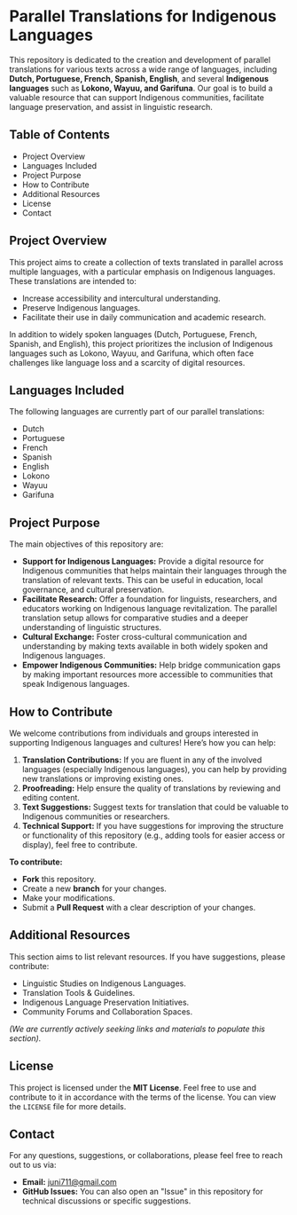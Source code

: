 # Parallel Translations for Indigenous Languages

This repository is dedicated to the creation and development of parallel translations for various texts across a wide range of languages, including **Dutch, Portuguese, French, Spanish, English**, and several **Indigenous languages** such as **Lokono, Wayuu, and Garifuna**. Our goal is to build a valuable resource that can support Indigenous communities, facilitate language preservation, and assist in linguistic research.

## Table of Contents

- Project Overview
- Languages Included
- Project Purpose
- How to Contribute
- Additional Resources
- License
- Contact

## Project Overview

This project aims to create a collection of texts translated in parallel across multiple languages, with a particular emphasis on Indigenous languages. These translations are intended to:

- Increase accessibility and intercultural understanding.
- Preserve Indigenous languages.
- Facilitate their use in daily communication and academic research.

In addition to widely spoken languages (Dutch, Portuguese, French, Spanish, and English), this project prioritizes the inclusion of Indigenous languages such as Lokono, Wayuu, and Garifuna, which often face challenges like language loss and a scarcity of digital resources.

## Languages Included

The following languages are currently part of our parallel translations:

- Dutch
- Portuguese
- French
- Spanish
- English
- Lokono
- Wayuu
- Garifuna

## Project Purpose

The main objectives of this repository are:

- **Support for Indigenous Languages:** Provide a digital resource for Indigenous communities that helps maintain their languages through the translation of relevant texts. This can be useful in education, local governance, and cultural preservation.
- **Facilitate Research:** Offer a foundation for linguists, researchers, and educators working on Indigenous language revitalization. The parallel translation setup allows for comparative studies and a deeper understanding of linguistic structures.
- **Cultural Exchange:** Foster cross-cultural communication and understanding by making texts available in both widely spoken and Indigenous languages.
- **Empower Indigenous Communities:** Help bridge communication gaps by making important resources more accessible to communities that speak Indigenous languages.
## How to Contribute

We welcome contributions from individuals and groups interested in supporting Indigenous languages and cultures! Here’s how you can help:

1. **Translation Contributions:** If you are fluent in any of the involved languages (especially Indigenous languages), you can help by providing new translations or improving existing ones.
2. **Proofreading:** Help ensure the quality of translations by reviewing and editing content.
3. **Text Suggestions:** Suggest texts for translation that could be valuable to Indigenous communities or researchers.
4. **Technical Support:** If you have suggestions for improving the structure or functionality of this repository (e.g., adding tools for easier access or display), feel free to contribute.

**To contribute:**

- **Fork** this repository.
- Create a new **branch** for your changes.
- Make your modifications.
- Submit a **Pull Request** with a clear description of your changes.

## Additional Resources

This section aims to list relevant resources. If you have suggestions, please contribute:

- Linguistic Studies on Indigenous Languages.
- Translation Tools & Guidelines.
- Indigenous Language Preservation Initiatives.
- Community Forums and Collaboration Spaces.

_(We are currently actively seeking links and materials to populate this section)._

## License

This project is licensed under the **MIT License**. Feel free to use and contribute to it in accordance with the terms of the license. You can view the `LICENSE` file for more details.

## Contact

For any questions, suggestions, or collaborations, please feel free to reach out to us via:

- **Email:** [juni711@gmail.com](mailto:juni711@gmail.com)
- **GitHub Issues:** You can also open an "Issue" in this repository for technical discussions or specific suggestions.
